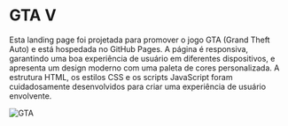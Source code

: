 <h1>GTA V</h1>
Esta landing page foi projetada para promover o jogo GTA (Grand Theft Auto) e está hospedada no GitHub Pages. A página é responsiva, garantindo uma boa experiência de usuário em diferentes dispositivos, e apresenta um design moderno com uma paleta de cores personalizada. A estrutura HTML, os estilos CSS e os scripts JavaScript foram cuidadosamente desenvolvidos para criar uma experiência de usuário envolvente.

![GTA](https://github.com/xndresa/GTA/assets/141786353/71101c3a-931c-498a-8156-1981dc2e729e)

